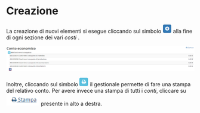 # Creazione

La creazione di nuovi elementi si esegue cliccando sul simbolo ![](../../../.gitbook/assets/aggiungere.PNG) alla fine di ogni sezione dei vari _costi_ .

![Screen creazione nuovo conto](../../../.gitbook/assets/contoeconomico.PNG)

Inoltre, cliccando sul simbolo ![](../../../.gitbook/assets/stampapianodeiconti.PNG) il gestionale permette di fare una stampa del relativo conto. Per avere invece una stampa di tutti i _conti_, cliccare su ![](../../../.gitbook/assets/stampa.PNG) presente in alto a destra.


